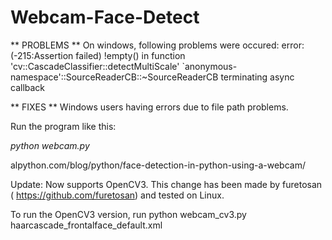 
Webcam-Face-Detect
==================

** PROBLEMS **
On windows, following problems were occured:
error: (-215:Assertion failed) !empty() in function 'cv::CascadeClassifier::detectMultiScale'
`anonymous-namespace'::SourceReaderCB::~SourceReaderCB terminating async callback

** FIXES **
Windows users having errors due to file path problems.

Run the program like this:

*python webcam.py*

alpython.com/blog/python/face-detection-in-python-using-a-webcam/


Update: Now supports OpenCV3. This change has been made by furetosan ( https://github.com/furetosan) and tested on Linux.

To run the OpenCV3 version, run python webcam_cv3.py haarcascade_frontalface_default.xml

